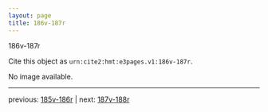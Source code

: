 ```yaml
---
layout: page
title: 186v-187r
---
```


186v-187r

Cite this object as `urn:cite2:hmt:e3pages.v1:186v-187r`.

No image available. 



---

previous: [185v-186r](../185v-186r/) | next: [187v-188r](../187v-188r/)